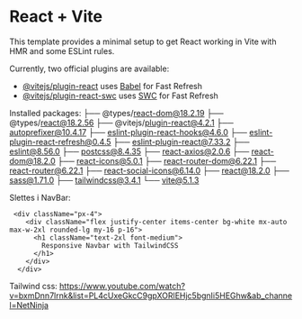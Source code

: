 # React + Vite

This template provides a minimal setup to get React working in Vite with HMR and some ESLint rules.

Currently, two official plugins are available:

- [@vitejs/plugin-react](https://github.com/vitejs/vite-plugin-react/blob/main/packages/plugin-react/README.md) uses [Babel](https://babeljs.io/) for Fast Refresh
- [@vitejs/plugin-react-swc](https://github.com/vitejs/vite-plugin-react-swc) uses [SWC](https://swc.rs/) for Fast Refresh

Installed packages: 
├── @types/react-dom@18.2.19
├── @types/react@18.2.56
├── @vitejs/plugin-react@4.2.1
├── autoprefixer@10.4.17
├── eslint-plugin-react-hooks@4.6.0
├── eslint-plugin-react-refresh@0.4.5
├── eslint-plugin-react@7.33.2
├── eslint@8.56.0
├── postcss@8.4.35
├── react-axios@2.0.6
├── react-dom@18.2.0
├── react-icons@5.0.1
├── react-router-dom@6.22.1
├── react-router@6.22.1
├── react-social-icons@6.14.0
├── react@18.2.0
├── sass@1.71.0
├── tailwindcss@3.4.1
└── vite@5.1.3


Slettes i NavBar:      

     <div className="px-4">
        <div className="flex justify-center items-center bg-white mx-auto max-w-2xl rounded-lg my-16 p-16">
          <h1 className="text-2xl font-medium">
            Responsive Navbar with TailwindCSS
          </h1>
        </div>
      </div>


Tailwind css: https://www.youtube.com/watch?v=bxmDnn7lrnk&list=PL4cUxeGkcC9gpXORlEHjc5bgnIi5HEGhw&ab_channel=NetNinja